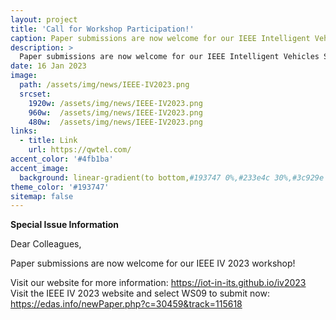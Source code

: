 ```yaml
---
layout: project
title: 'Call for Workshop Participation!'
caption: Paper submissions are now welcome for our IEEE Intelligent Vehicles Symposium 2023 workshop!.
description: >
  Paper submissions are now welcome for our IEEE Intelligent Vehicles Symposium 2023 workshop!
date: 16 Jan 2023
image: 
  path: /assets/img/news/IEEE-IV2023.png
  srcset: 
    1920w: /assets/img/news/IEEE-IV2023.png
    960w:  /assets/img/news/IEEE-IV2023.png
    480w:  /assets/img/news/IEEE-IV2023.png
links:
  - title: Link
    url: https://qwtel.com/
accent_color: '#4fb1ba'
accent_image:
  background: linear-gradient(to bottom,#193747 0%,#233e4c 30%,#3c929e 50%,#d5d5d4 70%,#cdccc8 100%)
theme_color: '#193747'
sitemap: false
---
```


**Special Issue Information**

Dear Colleagues,

Paper submissions are now welcome for our IEEE IV 2023 workshop!

Visit our website for more information: https://iot-in-its.github.io/iv2023
Visit the IEEE IV 2023 website and select WS09 to submit now: https://edas.info/newPaper.php?c=30459&track=115618
